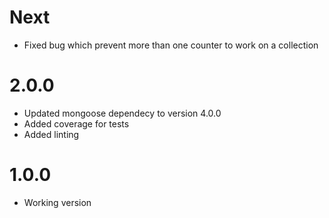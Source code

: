 # Next

- Fixed bug which prevent more than one counter to work on a collection

# 2.0.0

- Updated mongoose dependecy to version 4.0.0
- Added coverage for tests
- Added linting

# 1.0.0

- Working version
